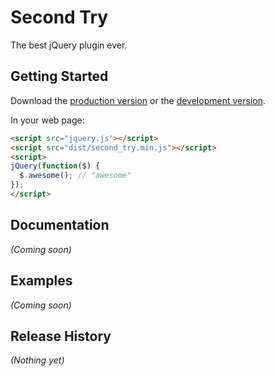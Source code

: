 # Second Try

The best jQuery plugin ever.

## Getting Started
Download the [production version][min] or the [development version][max].

[min]: https://raw.github.com/zhangjingjing820/grunt-jquery/master/dist/second_try.min.js
[max]: https://raw.github.com/zhangjingjing820/grunt-jquery/master/dist/second_try.js

In your web page:

```html
<script src="jquery.js"></script>
<script src="dist/second_try.min.js"></script>
<script>
jQuery(function($) {
  $.awesome(); // "awesome"
});
</script>
```

## Documentation
_(Coming soon)_

## Examples
_(Coming soon)_

## Release History
_(Nothing yet)_

